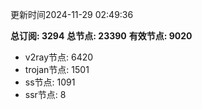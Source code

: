 更新时间2024-11-29 02:49:36

**总订阅: 3294**
**总节点: 23390**
**有效节点: 9020**
- v2ray节点: 6420
- trojan节点: 1501
- ss节点: 1091
- ssr节点: 8
